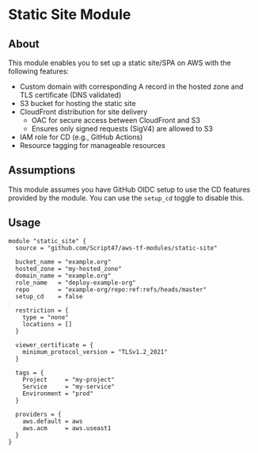 # Static Site Module

## About

This module enables you to set up a static site/SPA on AWS with the following features:

- Custom domain with corresponding A record in the hosted zone and TLS certificate (DNS validated)
- S3 bucket for hosting the static site
- CloudFront distribution for site delivery
    - OAC for secure access between CloudFront and S3
    - Ensures only signed requests (SigV4) are allowed to S3
- IAM role for CD (e.g., GitHub Actions)
- Resource tagging for manageable resources

## Assumptions

This module assumes you have GitHub OIDC setup to use the CD features provided by the module. You can use the `setup_cd`
toggle to disable this.

## Usage

```hcl
module "static_site" {
  source = "github.com/Script47/aws-tf-modules/static-site"

  bucket_name = "example.org"
  hosted_zone = "my-hosted_zone"
  domain_name = "example.org"
  role_name   = "deploy-example-org"
  repo        = "example-org/repo:ref:refs/heads/master"
  setup_cd    = false

  restriction = {
    type = "none"
    locations = []
  }

  viewer_certificate = {
    minimum_protocol_version = "TLSv1.2_2021"
  }

  tags = {
    Project     = "my-project"
    Service     = "my-service"
    Environment = "prod"
  }

  providers = {
    aws.default = aws
    aws.acm     = aws.useast1
  }
}
```
